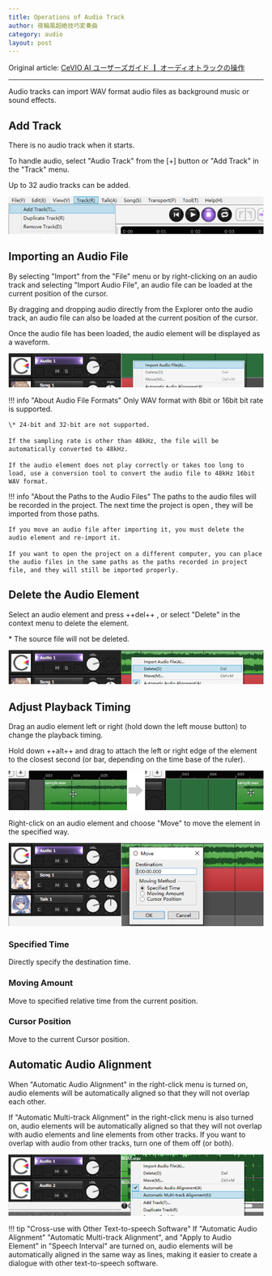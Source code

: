 ```yaml
---
title: Operations of Audio Track
author: 夜輪風超絶技巧変奏曲
category: audio
layout: post
---
```

Original article: [CeVIO AI ユーザーズガイド ┃ オーディオトラックの操作](https://cevio.jp/guide/cevio_ai/audio/)

---

Audio tracks can import WAV format audio files as background music or sound effects.

## Add Track

There is no audio track when it starts.

To handle audio, select "Audio Track" from the [+] button or "Add Track" in the "Track" menu.

Up to 32 audio tracks can be added.

![add track](images/audio_1.png)

## Importing an Audio File

By selecting "Import" from the "File" menu or by right-clicking on an audio track and selecting "Import Audio File", an audio file can be loaded at the current position of the cursor.

By dragging and dropping audio directly from the Explorer onto the audio track, an audio file can also be loaded at the current position of the cursor.

Once the audio file has been loaded, the audio element will be displayed as a waveform.

![import audio element](images/audio_2.png)

!!! info "About Audio File Formats"
    Only WAV format with 8bit or 16bit bit rate is supported.

    \* 24-bit and 32-bit are not supported.

    If the sampling rate is other than 48kHz, the file will be automatically converted to 48kHz.
    
    If the audio element does not play correctly or takes too long to load, use a conversion tool to convert the audio file to 48kHz 16bit WAV format.

!!! info "About the Paths to the Audio Files"
    The paths to the audio files will be recorded in the project. The next time the project is open , they will be imported from those paths.

    If you move an audio file after importing it, you must delete the audio element and re-import it.

    If you want to open the project on a different computer, you can place the audio files in the same paths as the paths recorded in project file, and they will still be imported properly.

## Delete the Audio Element

Select an audio element and press ++del++ , or select "Delete" in the context menu to delete the element.

\* The source file will not be deleted.

![delete audio element](images/audio_3.png)

## Adjust Playback Timing

Drag an audio element left or right (hold down the left mouse button) to change the playback timing.

Hold down ++alt++ and drag to attach the left or right edge of the element to the closest second (or bar, depending on the time base of the ruler).

![adjust audio playback time](images/audio_4.png)

Right-click on an audio element and choose "Move" to move the element in the specified way.

![move audio element](images/audio_5.png)

### Specified Time

Directly specify the destination time.

### Moving Amount

Move to specified relative time from the current position.

### Cursor Position

Move to the current Cursor position.

## Automatic Audio Alignment

When "Automatic Audio Alignment" in the right-click menu is turned on, audio elements will be automatically aligned so that they will not overlap each other.

If "Automatic Multi-track Alignment" in the right-click menu is also turned on, audio elements will be automatically aligned so that they will not overlap with audio elements and line elements from other tracks. If you want to overlap with audio from other tracks, turn one of them off (or both).

![auto align audio](images/audio_6.png)

!!! tip "Cross-use with Other Text-to-speech Software"
    If "Automatic Audio Alignment" "Automatic Multi-track Alignment", and "Apply to Audio Element" in "Speech Interval" are turned on, audio elements will be automatically aligned in the same way as lines, making it easier to create a dialogue with other text-to-speech software.
